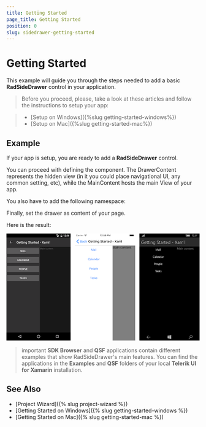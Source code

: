 ```yaml
---
title: Getting Started
page_title: Getting Started
position: 0
slug: sidedrawer-getting-started
---
```


# Getting Started

This example will guide you through the steps needed to add a basic **RadSideDrawer** control in your application.

>Before you proceed, please, take a look at these articles and follow the instructions to setup your app:

>- [Setup on Windows]({%slug getting-started-windows%})
>- [Setup on Mac]({%slug getting-started-mac%})

## Example

If your app is setup, you are ready to add a **RadSideDrawer** control.

You can proceed with defining the component. The DrawerContent represents the hidden view (in it you could place navigational UI, any common setting, etc), while the MainContent hosts the main View of your app.

<snippet id='sidedrawer-gettingstarted-xaml'/>
<snippet id='sidedrawer-gettingstarted-csharp'/>

You also have to add the following namespace:

<snippet id='xmlns-telerikprimitives'/>
<snippet id='ns-telerikprimitives'/>



Finally, set the drawer as content of your page.

Here is the result:
 
![SideDrawer example](../images/sidedrawer-gettingstarted.png)

>important **SDK Browser** and **QSF** applications contain different examples that show RadSideDrawer's main features. You can find the applications in the **Examples** and **QSF** folders of your local **Telerik UI for Xamarin** installation.

## See Also

- [Project Wizard]({% slug project-wizard %})
- [Getting Started on Windows]({% slug getting-started-windows %})
- [Getting Started on Mac]({% slug getting-started-mac %})